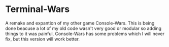 # Terminal-Wars
A remake and expantion of my other game Console-Wars. This is being done beacuse a lot of my old code wasn't very good or modular so adding things to it was painful, Console-Wars has some problems which I will never fix, but this version will work better.

